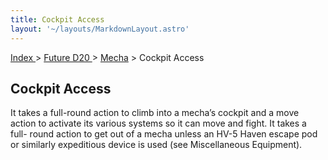 ```yaml
---
title: Cockpit Access
layout: '~/layouts/MarkdownLayout.astro'
---
```


[ Index ](/) > [ Future D20 ](/future.d20.srd) > [Mecha](/future.d20.srd/mecha) > Cockpit Access

## Cockpit Access

It takes a full-round action to climb into a mecha’s cockpit and a move action
to activate its various systems so it can move and fight. It takes a full-
round action to get out of a mecha unless an HV-5 Haven escape pod or
similarly expeditious device is used (see Miscellaneous Equipment).


